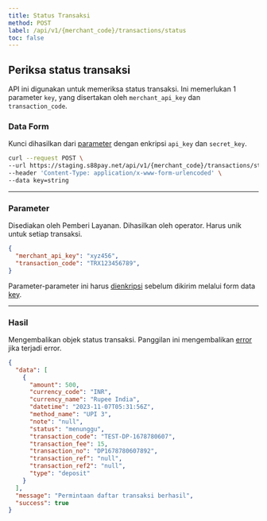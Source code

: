 ```yaml
---
title: Status Transaksi
method: POST
label: /api/v1/{merchant_code}/transactions/status
toc: false
---
```


<x-row>
<x-col class="lg:max-w-md">

## Periksa status transaksi

API ini digunakan untuk memeriksa status transaksi. Ini memerlukan 1 parameter `key`, yang disertakan oleh `merchant_api_key` dan `transaction_code`.

### Data Form

<x-properties>
  <x-property name="key" type="string" required>
  
  Kunci dihasilkan dari [parameter](#parameters) dengan enkripsi `api_key` dan `secret_key`.
  </x-property>
</x-properties>

</x-col>
<x-col sticky>

```bash title="cURL"
curl --request POST \
--url https://staging.s88pay.net/api/v1/{merchant_code}/transactions/status \
--header 'Content-Type: application/x-www-form-urlencoded' \
--data key=string
```

</x-col>
</x-row>

---

<x-row>
<x-col class="lg:max-w-md">

### Parameter

<x-properties>
    <x-property name="merchant_api_key" type="string" required>
        Disediakan oleh Pemberi Layanan.
    </x-property>
    <x-property name="transaction_code" type="number" required>
        Dihasilkan oleh operator. Harus unik untuk setiap transaksi.
    </x-property>
</x-properties>

</x-col>
<x-col sticky>

```json title="Objek Parameter"
{
  "merchant_api_key": "xyz456",
  "transaction_code": "TRX123456789",
}
```
Parameter-parameter ini harus [dienkripsi](/api/authentication) sebelum dikirim melalui form data [key](#query-parameters).

</x-col>
</x-row>

---

<x-row>
<x-col class="lg:max-w-md">

### Hasil

Mengembalikan objek status transaksi. Panggilan ini mengembalikan [error](/api/errors) jika terjadi error.

</x-col>
<x-col sticky>

```json title="Respons"
{
  "data": [
    {
      "amount": 500,
      "currency_code": "INR",
      "currency_name": "Rupee India",
      "datetime": "2023-11-07T05:31:56Z",
      "method_name": "UPI 3",
      "note": "null",
      "status": "menunggu",
      "transaction_code": "TEST-DP-1678780607",
      "transaction_fee": 15,
      "transaction_no": "DP1678780607892",
      "transaction_ref": "null",
      "transaction_ref2": "null",
      "type": "deposit"
    }
  ],
  "message": "Permintaan daftar transaksi berhasil",
  "success": true
}
```

</x-col>
</x-row>
